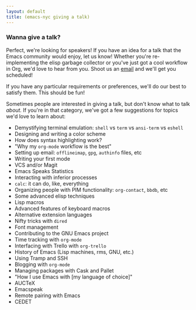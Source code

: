 ```yaml
---
layout: default
title: (emacs-nyc giving a talk)
---
```


### Wanna give a talk?

Perfect, we're looking for speakers! If you have an idea for a talk that the Emacs community would enjoy, let us know! Whether you're re-implementing the elisp garbage collector or you've just got a cool workflow in Org, we'd love to hear from you. Shoot us an [email] and we'll get you scheduled!

If you have any particular requirements or preferences, we'll do our best to satisfy them. This should be fun!

Sometimes people are interested in giving a talk, but don't know what to talk *about.* If you're in that category, we've got a few suggestions for topics we'd love to learn about:

* Demystifying terminal emulation: `shell` vs `term` vs `ansi-term` vs `eshell`
* Designing and writing a color scheme
* How does syntax highlighting work?
* "Why my `org-mode` workflow is the best"
* Setting up email: `offlineimap`, `gpg`, `authinfo` files, etc
* Writing your first mode
* VCS and/or Magit
* Emacs Speaks Statistics
* Interacting with inferior processes
* `calc`: it can do, like, everything
* Organizing people with PIM functionality: `org-contact`, `bbdb`, etc
* Some advanced elisp techniques
* Lisp macros
* Advanced features of keyboard macros
* Alternative extension languages
* Nifty tricks with `dired`
* Font management
* Contributing to the GNU Emacs project
* Time tracking with `org-mode`
* Interfacing with Trello with `org-trello`
* History of Emacs (Lisp machines, rms, GNU, etc.)
* Using Tramp and SSH
* Blogging with `org-mode`
* Managing packages with Cask and Pallet
* "How I use Emacs with \[my language of choice\]"
* AUCTeX
* Emacspeak
* Remote pairing with Emacs
* CEDET

[email]: mailto:admin@emacsnyc.org
